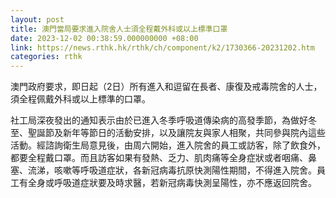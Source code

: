 ```yaml
---
layout: post
title: 澳門當局要求進入院舍人士須全程戴外科或以上標準口罩
date: 2023-12-02 00:38:59.000000000 +08:00
link: https://news.rthk.hk/rthk/ch/component/k2/1730366-20231202.htm
categories: rthk
---
```


澳門政府要求，即日起（2日）所有進入和逗留在長者、康復及戒毒院舍的人士，須全程佩戴外科或以上標準的口罩。

社工局深夜發出的通知表示由於已進入冬季呼吸道傳染病的高發季節，為做好冬至、聖誕節及新年等節日的活動安排，以及讓院友與家人相聚，共同參與院內這些活動。經諮詢衛生局意見後，由周六開始，進入院舍的員工或訪客，除了飲食外，都要全程戴口罩。而且訪客如果有發熱、乏力、肌肉痛等全身症狀或者咽痛、鼻塞、流涕，咳嗽等呼吸道症狀，各新冠病毒抗原快測陽性期間，不得進入院舍。員工有全身或呼吸道症狀要及時求醫，若新冠病毒快測呈陽性，亦不應返回院舍。
